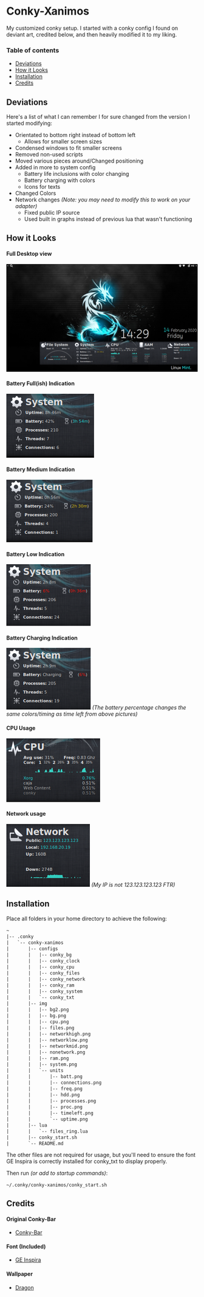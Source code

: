 # Conky-Xanimos
My customized conky setup. I started with a conky config I found on deviant art, credited below, and then heavily modified it to my liking.

### Table of contents
* [Deviations](#deviations)
* [How it Looks](#how-it-looks)
* [Installation](#installation)
* [Credits](#credits)

## Deviations
Here's a list of what I can remember I for sure changed from the version I started modifying:
* Orientated to bottom right instead of bottom left
  * Allows for smaller screen sizes
* Condensed windows to fit smaller screens
* Removed non-used scripts
* Moved various pieces around/Changed positioning
* Added in more to system config
  * Battery life inclusions with color changing
  * Battery charging with colors
  * Icons for texts
* Changed Colors
* Network changes _(Note: you may need to modify this to work on your adapter)_
  * Fixed public IP source
  * Used built in graphs instead of previous lua that wasn't functioning

## How it Looks
#### Full Desktop view
![Full Desktop](docs/static/Conky_Full-Desktop.png)

#### Battery Full(ish) Indication
![Battery Full](docs/static/Conky_Battery-Full.png)

#### Battery Medium Indication
![Battery Medium](docs/static/Conky_Battery-Med.png)

#### Battery Low Indication
![Battery Low](docs/static/Conky_Battery-Low.png)

#### Battery Charging Indication
![Battery Charging](docs/static/Conky_Battery-Charging.png)
_(The battery percentage changes the same colors/timing as time left from above pictures)_

#### CPU Usage
![CPU Usage](docs/static/Conky_CPU-Usage.png)

#### Network usage
![Network](docs/static/Conky_Network.png)
_(My IP is not 123.123.123.123 FTR)_

## Installation

Place all folders in your home directory to achieve the following:
```shell
~
|-- .conky
|   `-- conky-xanimos
|       |-- configs
|       |   |-- conky_bg
|       |   |-- conky_clock
|       |   |-- conky_cpu
|       |   |-- conky_files
|       |   |-- conky_network
|       |   |-- conky_ram
|       |   |-- conky_system
|       |   `-- conky_txt
|       |-- img
|       |   |-- bg2.png
|       |   |-- bg.png
|       |   |-- cpu.png
|       |   |-- files.png
|       |   |-- networkhigh.png
|       |   |-- networklow.png
|       |   |-- networkmid.png
|       |   |-- nonetwork.png
|       |   |-- ram.png
|       |   |-- system.png
|       |   `-- units
|       |       |-- batt.png
|       |       |-- connections.png
|       |       |-- freq.png
|       |       |-- hdd.png
|       |       |-- processes.png
|       |       |-- proc.png
|       |       |-- timeleft.png
|       |       `-- uptime.png
|       |-- lua
|       |   `-- files_ring.lua
|       |-- conky_start.sh
|       `-- README.md
```
The other files are not required for usage, but you'll need to ensure the font GE Inspira is correctly installed for conky_txt to display properly.

Then run _(or add to startup commands)_:
```shell
~/.conky/conky-xanimos/conky_start.sh
```

## Credits
#### Original Conky-Bar
* [Conky-Bar](https://www.deviantart.com/n00by4ever/art/ConkyBar-Conky-config-Conky-1-10-401254455)

#### Font (Included)
* [GE Inspira](https://ufonts.com/fonts/ge-inspira.html)

#### Wallpaper
* [Dragon](https://www.pling.com/s/Artwork/p/1359055)
